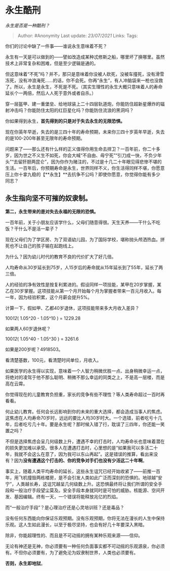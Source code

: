 # 永生酷刑
*永生是否是一种酷刑？*

> Author: #Anonymity
> Last update: *23/07/2021*
> Links:
> Tags:

你们的讨论中缺了一件事——谁说永生意味着不死？

永生有一天是可以做到的——譬如改造成某种忒修斯之船，哪里坏了换哪里。虽然技术上非常复杂和困难，但是至少逻辑是通的。

但这意味着“不死”吗？并不，那只是意味着你没被人砍死，没被车撞死，没有滑雪冻死，没有冲浪淹死……的话，你不会死。你再“永生”，有人冲脑袋来一枪也没救了。所以，永生是永生，不死是不死。（其实生理性的永生大概只意味着人的寿命延长个一两倍，然后人人死于意外或者自杀。）

穿一层盔甲、建一重堡垒、给地球装上二十四层轨道炮，你能防住超新星爆炸的辐射冲击吗？你能防住太阳的红巨星化吗？你能防住流浪的黑洞吗？

你如果得到永生，**首先得到的只是对于失去永生的无限恐惧。**

现在你英年早逝，失去的是三四十年的寿命预期，未来你三四十岁英年早逝，失去的是100-200年甚至无限年的寿命预期。

问题来了——那么还有什么样的正义值得你用生命去捍卫？一百年前，你二十多岁，因为世之不义生不如死，你会大喊“不自由、毋宁死”“引刀成一快，不负少年头”“去留肝胆两昆仑”，因为你作为赌注的，不过是十几二十年眼见得悲惨不堪的生活。一百年后，你预期寿命是永生，世界同样不义，你生活得同样不堪，你愿意压上你十拿九稳的【**永生】**去抗争不公吗？即使你愿意，你觉得你能有多少同志？

**永生指向坚不可摧的奴隶制。**
-----------------

**第二，永生带来的是对失去永福的无限的恐惧。**

一百年前，关于小朋友应该学什么，父母们随意得很。天生天养——干什么不吃饭？干什么不是活一辈子？

现在父母们为了学区房、为了双语幼儿园，为了国际学校，堪称抛头颅洒热血。拼死也不让自己的孩子输在起跑线上。

为什么？因为幼儿时代的教育不良的代价扩大了好几倍。

人均寿命从30岁延长到75岁，人15岁后的寿命就从15年延长到了55年，延长了两三倍。

人的经验的净有效性是按复利累进的。假设同样一项技能，某甲在20岁掌握，某乙在30岁掌握。这项技能从第一个月开始每个月为掌握者带来一百元月收入。每一年，因为经验积累，这个月薪会提升5%。

计算一下，假如甲、乙都40岁退休，这项技能带来多大月收入差异？

100*12*( 1.05^20 - 1.05^10 ) = 1229.28

如果两人60岁退休呢？

100*12*( 1.05^40 - 1.05^30 ) = 3261.6

如果是200岁呢？4918503。

看清楚基数，100元，看清楚时间单位，月收入。

如果医学的永生得以实现，意味着一个人智力稍微优胜一点、出身稍微幸运一点，将绝对的凌驾于他不那么聪明、稍微不那么幸运的同类之上，不是高一层楼，而是高在云霄。

你觉得现在的儿童教育负担重，家长的竞争有些不理性？等人类寿命超过一百时再看看。

何止幼儿教育。任何会长远影响到你的未来的重大选择，都会造成当事人的焦虑。这焦虑在人均寿命70岁时，远远的要比人均30岁时大。一个选错，前者吃亏十几年，后者吃亏几十年。要是永生呢？那时候入错了行，耽误了三四年，你还能一笑置之吗？

不但是选择焦虑会呈几何级数上升，遭遇不幸的打击时，人均寿命长也意味着潜在的损失更加难以承受。很多人在遭遇打击时，心里想的是“如果我可以多活二十年，我就不会这么在意了，因为我可以东山再起”。这是错误的推算，看出来没有？因为**没有遭遇这个打击的、你的竞争对手们也没有少活这二十年啊**。

事实上，随着人类平均寿命的延长，这些永生诅咒已经开始收紧了——前推一百年，用飞机撞毁两栋楼房，是不会引发人类如此广泛而深刻的恐惧的。地球越“安宁”，人类越长寿，这诅咒越呈几何级数上升。这恐惧最终将让我们所谓的安全手段和一般治疗手段望尘莫及。安全手段本身就同时是可怕的威胁。核能源、空间开发、基因编辑。终有一天，一个错误将能释放兆亿的烈焰。

而“一般治疗手段”？是心理治疗还是心灵培训班？还是毒品？

没有任何东西能向你保证乐观预期。没有乐观预期，你将无法在漫长的人生中保持乐观。这人生如此漫长，以至于极尽坚持，也会有好几十年要深入黑暗。

除非，你能超理性的、而且是不可动摇的拥有某种乐观来源——信仰。

无论有神还是无神，你必须要有一种任何负面事实都不可动摇的乐观源泉，你必须有。不但你必须要有，为了避免沦为奴隶制世界，人类也必须要有。

**否则，永生即地狱**。
